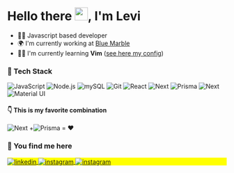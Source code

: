 <h1 align="left">Hello there <img src="https://raw.githubusercontent.com/kaueMarques/kaueMarques/master/hi.gif" width="30px">, I'm Levi</h1>

- 👨‍🚀 Javascript based developer
- 🌍 I'm currently working at [Blue Marble](http://www.bluemarble.com.br)
- 🧑‍💻 I'm currently learning **Vim** ([see here my config](https://github.com/asleeplevi/vim-config)) 

### 🚀 Tech Stack
![JavaScript](https://img.shields.io/badge/-JavaScript-05122A?style=flat&logo=javascript)&nbsp;![Node.js](https://img.shields.io/badge/-Node.js-05122A?style=flat&logo=node.js)&nbsp;![mySQL](https://img.shields.io/badge/-MySQL-05122A?style=flat&logo=mysql)&nbsp;![Git](https://img.shields.io/badge/-Git-05122A?style=flat&logo=git)&nbsp;![React](https://img.shields.io/badge/-React-05122A?style=flat&logo=react)&nbsp;![Next](https://img.shields.io/badge/-Nextjs-05122A?style=flat&logo=next.js)&nbsp;![Prisma](https://img.shields.io/badge/-Prisma-05122A?style=flat&logo=prisma)&nbsp;![Next](https://img.shields.io/badge/-Nextjs-05122A?style=flat&logo=next.js)&nbsp;![Material UI](https://img.shields.io/badge/-MaterialUI-05122A?style=flat&logo=materialui)&nbsp;
####  👇 This is my  favorite combination

![Next](https://img.shields.io/badge/-Nextjs-05122A?style=flat&logo=next.js) +![Prisma](https://img.shields.io/badge/-Prisma-05122A?style=flat&logo=prisma)  = :heart:
### 🤳 You find me here
<p align="left" style="background:yellow;" >
<a href="https://www.linkedin.com/in/julio-levi-6b56a6174/" target="_blank">
<img align="center" src="https://img.shields.io/badge/-Julio Levi-05122A?style=flat&logo=linkedin" alt="linkedin"/>
</a>
<a href="https://instagram.com/devlevi_" target="_blank">
<img align="center" src="https://img.shields.io/badge/-devlevi-05122A?style=flat&logo=instagram" alt="instagram"/>
</a>
<a href="mailto:jlevicarvalho@gmail.com" target="_blank">
<img align="center" src="https://img.shields.io/badge/-jlevicarvalho@gmail.com-05122A?style=flat&logo=gmail" alt="instagram"/>
</a>
</p>
